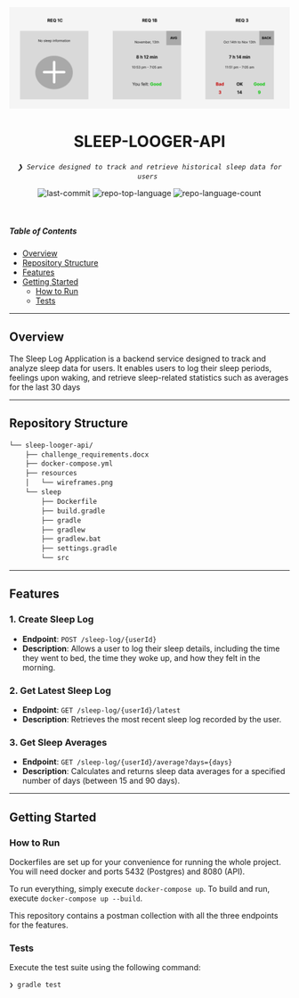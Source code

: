 ![plot](./resources/wireframes.png)

<p align="center">
    <h1 align="center">SLEEP-LOOGER-API</h1>
</p>
<p align="center">
    <em><code>❯ Service designed to track and retrieve historical sleep data for users </code></em>
</p>
<p align="center">
	<img src="https://img.shields.io/github/last-commit/brunocordeiro180/sleep-looger-api?style=default&logo=git&logoColor=white&color=0080ff" alt="last-commit">
	<img src="https://img.shields.io/github/languages/top/brunocordeiro180/sleep-looger-api?style=default&color=0080ff" alt="repo-top-language">
	<img src="https://img.shields.io/github/languages/count/brunocordeiro180/sleep-looger-api?style=default&color=0080ff" alt="repo-language-count">
</p>

<br>

#####  Table of Contents

- [ Overview](#overview)
- [ Repository Structure](#repository-structure)
- [ Features](#features)
- [ Getting Started](#getting-started)
    - [ How to Run](#how-to-run)
    - [ Tests](#tests)

---

##  Overview

The Sleep Log Application is a backend service designed to track and analyze sleep data for users. It enables users to log their sleep periods, feelings upon waking, and retrieve sleep-related statistics such as averages for the last 30 days

---

##  Repository Structure

```sh
└── sleep-looger-api/
    ├── challenge_requirements.docx
    ├── docker-compose.yml
    ├── resources
    │   └── wireframes.png
    └── sleep
        ├── Dockerfile
        ├── build.gradle
        ├── gradle
        ├── gradlew
        ├── gradlew.bat
        ├── settings.gradle
        └── src
```
---

##  Features

### 1. **Create Sleep Log**
   - **Endpoint**: `POST /sleep-log/{userId}`
   - **Description**: Allows a user to log their sleep details, including the time they went to bed, the time they woke up, and how they felt in the morning.

### 2. **Get Latest Sleep Log**
   - **Endpoint**: `GET /sleep-log/{userId}/latest`
   - **Description**: Retrieves the most recent sleep log recorded by the user.

### 3. **Get Sleep Averages**
   - **Endpoint**: `GET /sleep-log/{userId}/average?days={days}`
   - **Description**: Calculates and returns sleep data averages for a specified number of days (between 15 and 90 days).
---

##  Getting Started

### How to Run

Dockerfiles are set up for your convenience for running the whole project. You will need docker and ports 5432 (Postgres) and 8080 (API).

To run everything, simply execute `docker-compose up`. To build and run, execute `docker-compose up --build`.

This repository contains a postman collection with all the three endpoints for the features.

###  Tests

Execute the test suite using the following command:

```sh
❯ gradle test
```
